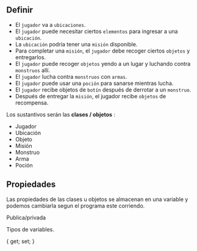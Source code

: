 ## Definir
* El `jugador` va a `ubicaciones`.
* El `jugador` puede necesitar ciertos `elementos` para ingresar a una `ubicación`.
* La `ubicación` podría tener una `misión` disponible.
* Para completar una `misión`, el `jugador` debe recoger ciertos `objetos` y entregarlos.
* El `jugador` puede recoger `objetos` yendo a un lugar y luchando contra `monstruos` allí.
* El `jugador` lucha contra `monstruos` con `armas`.
* El `jugador` puede usar una `poción` para sanarse mientras lucha.
* El `jugador` recibe objetos de `botín` después de derrotar a un `monstruo`.
* Después de entregar la `misión`, el jugador recibe `objetos` de recompensa.




Los sustantivos serán las **clases / objetos** :

* Jugador
* Ubicación
* Objeto
* Misión
* Monstruo
* Arma
* Poción




## Propiedades 
Las propiedades de las clases u objetos se almacenan en una variable y podemos cambiarla segun el programa este corriendo.

Publica/privada

Tipos de variables.

{ get; set; }
